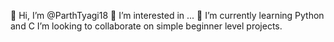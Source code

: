 👋 Hi, I’m @ParthTyagi18
👀 I’m interested in ...
🌱 I’m currently learning Python and C
I’m looking to collaborate on simple beginner level projects.

<!---
ParthTyagi18/ParthTyagi18 is a ✨ special ✨ repository because its `README.md` (this file) appears on your GitHub profile.
You can click the Preview link to take a look at your changes.
--->
